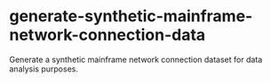 # generate-synthetic-mainframe-network-connection-data
Generate a synthetic mainframe network connection dataset for data analysis purposes.
